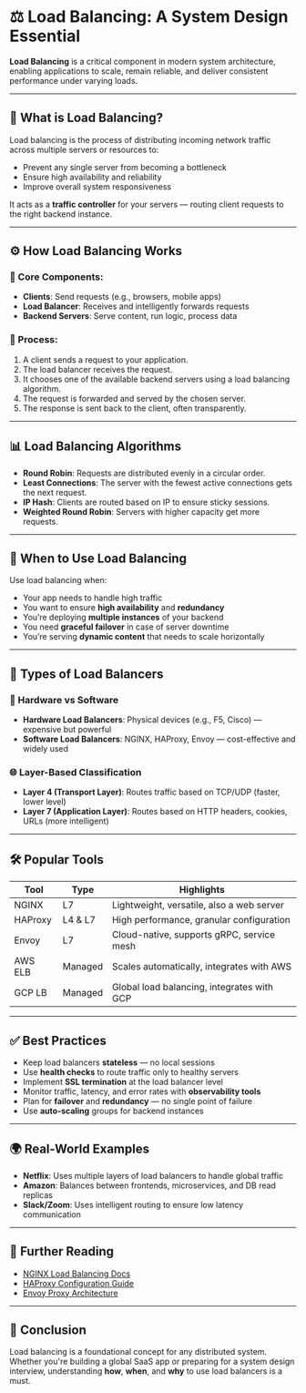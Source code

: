 # ⚖️ Load Balancing: A System Design Essential

**Load Balancing** is a critical component in modern system architecture, enabling applications to scale, remain reliable, and deliver consistent performance under varying loads.

---

## 📌 What is Load Balancing?

Load balancing is the process of distributing incoming network traffic across multiple servers or resources to:
- Prevent any single server from becoming a bottleneck
- Ensure high availability and reliability
- Improve overall system responsiveness

It acts as a **traffic controller** for your servers — routing client requests to the right backend instance.

---

## ⚙️ How Load Balancing Works

### 🧩 Core Components:
- **Clients**: Send requests (e.g., browsers, mobile apps)
- **Load Balancer**: Receives and intelligently forwards requests
- **Backend Servers**: Serve content, run logic, process data

### 🔄 Process:
1. A client sends a request to your application.
2. The load balancer receives the request.
3. It chooses one of the available backend servers using a load balancing algorithm.
4. The request is forwarded and served by the chosen server.
5. The response is sent back to the client, often transparently.

---

## 📊 Load Balancing Algorithms

- **Round Robin**: Requests are distributed evenly in a circular order.
- **Least Connections**: The server with the fewest active connections gets the next request.
- **IP Hash**: Clients are routed based on IP to ensure sticky sessions.
- **Weighted Round Robin**: Servers with higher capacity get more requests.

---

## 🧠 When to Use Load Balancing

Use load balancing when:
- Your app needs to handle high traffic
- You want to ensure **high availability** and **redundancy**
- You’re deploying **multiple instances** of your backend
- You need **graceful failover** in case of server downtime
- You’re serving **dynamic content** that needs to scale horizontally

---

## 🔧 Types of Load Balancers

### 🧱 Hardware vs Software
- **Hardware Load Balancers**: Physical devices (e.g., F5, Cisco) — expensive but powerful
- **Software Load Balancers**: NGINX, HAProxy, Envoy — cost-effective and widely used

### 🌐 Layer-Based Classification
- **Layer 4 (Transport Layer)**: Routes traffic based on TCP/UDP (faster, lower level)
- **Layer 7 (Application Layer)**: Routes based on HTTP headers, cookies, URLs (more intelligent)

---

## 🛠 Popular Tools

| Tool     | Type       | Highlights                                   |
|----------|------------|----------------------------------------------|
| NGINX    | L7         | Lightweight, versatile, also a web server    |
| HAProxy  | L4 & L7    | High performance, granular configuration     |
| Envoy    | L7         | Cloud-native, supports gRPC, service mesh    |
| AWS ELB  | Managed    | Scales automatically, integrates with AWS    |
| GCP LB   | Managed    | Global load balancing, integrates with GCP   |

---

## ✅ Best Practices

- Keep load balancers **stateless** — no local sessions
- Use **health checks** to route traffic only to healthy servers
- Implement **SSL termination** at the load balancer level
- Monitor traffic, latency, and error rates with **observability tools**
- Plan for **failover** and **redundancy** — no single point of failure
- Use **auto-scaling** groups for backend instances

---

## 🌍 Real-World Examples

- **Netflix**: Uses multiple layers of load balancers to handle global traffic
- **Amazon**: Balances between frontends, microservices, and DB read replicas
- **Slack/Zoom**: Uses intelligent routing to ensure low latency communication

---

## 📘 Further Reading

- [NGINX Load Balancing Docs](https://docs.nginx.com/nginx/load-balancing/)
- [HAProxy Configuration Guide](https://www.haproxy.com/documentation/)
- [Envoy Proxy Architecture](https://www.envoyproxy.io/docs)

---

## 💬 Conclusion

Load balancing is a foundational concept for any distributed system. Whether you're building a global SaaS app or preparing for a system design interview, understanding **how**, **when**, and **why** to use load balancers is a must.

